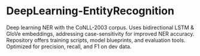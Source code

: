 # DeepLearning-EntityRecognition
Deep learning NER with the CoNLL-2003 corpus. Uses bidirectional LSTM &amp; GloVe embeddings, addressing case-sensitivity for improved NER accuracy. Repository offers training scripts, model blueprints, and evaluation tools. Optimized for precision, recall, and F1 on dev data.
